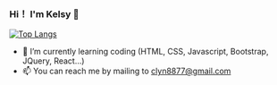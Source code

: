 ### Hi！ I'm Kelsy 👋

[![Top Langs](https://github-readme-stats.vercel.app/api/top-langs/?username=Kelsyyy&layout=compact)](https://github.com/anuraghazra/github-readme-stats)


- 💪 I’m currently learning coding (HTML, CSS, Javascript, Bootstrap, JQuery, React...)
- 📫 You can reach me by mailing to <clyn8877@gmail.com>
<!--
**Kelsyyy/Kelsyyy** is a ✨ _special_ ✨ repository because its `README.md` (this file) appears on your GitHub profile.

Here are some ideas to get you started:

- 🔭 I’m currently working on ...
- 🌱 I’m currently learning ...
- 👯 I’m looking to collaborate on ...
- 🤔 I’m looking for help with ...
- 💬 Ask me about ...
- 📫 How to reach me: ...
- 😄 Pronouns: ...
- ⚡ Fun fact: ...
-->

